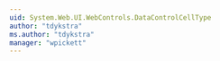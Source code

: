 ```yaml
---
uid: System.Web.UI.WebControls.DataControlCellType
author: "tdykstra"
ms.author: "tdykstra"
manager: "wpickett"
---
```

